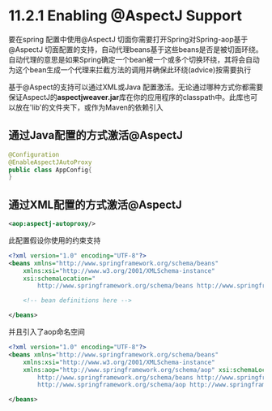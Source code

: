 # 11.2.1 Enabling @AspectJ Support

要在spring 配置中使用@AspectJ 切面你需要打开Spring对Spring-aop基于@AspectJ 切面配置的支持，自动代理beans基于这些beans是否是被切面环绕。自动代理的意思是如果Spring确定一个bean被一个或多个切换环绕，其将会自动为这个bean生成一个代理来拦截方法的调用并确保此环绕\(advice\)按需要执行

基于@Aspect的支持可以通过XML或Java 配置激活。无论通过哪种方式你都需要保证AspectJ的**aspectjweaver.jar**库在你的应用程序的classpath中。此库也可以放在'lib'的文件夹下，或作为Maven的依赖引入



## 通过Java配置的方式激活@AspectJ

```java
@Configuration
@EnableAspectJAutoProxy
public class AppConfig{
}
```

## 通过XML配置的方式激活@AspectJ

```xml
<aop:aspectj-autoproxy/>
```

此配置假设你使用的约束支持

```xml
<?xml version="1.0" encoding="UTF-8"?>
<beans xmlns="http://www.springframework.org/schema/beans"
    xmlns:xsi="http://www.w3.org/2001/XMLSchema-instance"
    xsi:schemaLocation="
        http://www.springframework.org/schema/beans http://www.springframework.org/schema/beans/spring-beans.xsd">

    <!-- bean definitions here -->

</beans>
```

并且引入了aop命名空间

```xml
<?xml version="1.0" encoding="UTF-8"?>
<beans xmlns="http://www.springframework.org/schema/beans"
    xmlns:xsi="http://www.w3.org/2001/XMLSchema-instance"
    xmlns:aop="http://www.springframework.org/schema/aop" xsi:schemaLocation="
        http://www.springframework.org/schema/beans http://www.springframework.org/schema/beans/spring-beans.xsd
        http://www.springframework.org/schema/aop http://www.springframework.org/schema/aop/spring-aop.xsd"> <!-- bean definitions here -->

</beans>
```



